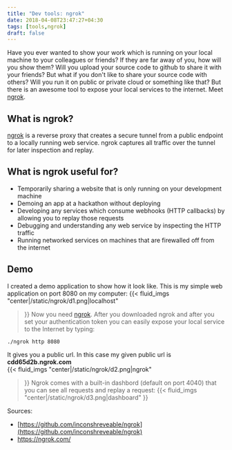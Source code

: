 ```yaml
---
title: "Dev tools: ngrok"
date: 2018-04-08T23:47:27+04:30
tags: [tools,ngrok]
draft: false
---
```

Have you ever wanted to show your work which is running on your local machine to your
colleagues or friends? If they are far away of you, how will you show them? Will you upload
your source code to github to share it with your friends? But what if you don't like to
share your source code with others? Will you run it on public or private cloud or something like that?
But there is an awesome tool to expose your local services to the internet. Meet [ngrok](https://ngrok.com/).

## What is ngrok?
[ngrok](https://ngrok.com/) is a reverse proxy that creates a secure tunnel from a public endpoint to a locally
running web service. ngrok captures all traffic over the tunnel for later inspection and replay.

## What is ngrok useful for?

* Temporarily sharing a website that is only running on your development machine
* Demoing an app at a hackathon without deploying
* Developing any services which consume webhooks (HTTP callbacks) by allowing you to replay those requests
* Debugging and understanding any web service by inspecting the HTTP traffic
* Running networked services on machines that are firewalled off from the internet

## Demo
I created a demo application to show how it look like. This is my simple web application on port 8080 on my computer:
{{< fluid_imgs
        "center|/static/ngrok/d1.png|localhost"
>}}
Now you need [ngrok](https://ngrok.com/). After you downloaded ngrok and after you set your authentication 
token you can easily expose your local service to the Internet by typing:
```
./ngrok http 8080
```
It gives you a public url. In this case my given public url is **cdd65d2b.ngrok.com**  
{{< fluid_imgs
        "center|/static/ngrok/d2.png|ngrok"
>}}
Ngrok comes with a built-in dashbord (default on port 4040) that you can see all requests and replay a request:
{{< fluid_imgs
        "center|/static/ngrok/d3.png|dashboard"
>}}

Sources:

* [https://github.com/inconshreveable/ngrok](https://github.com/inconshreveable/ngrok)
* https://ngrok.com/


